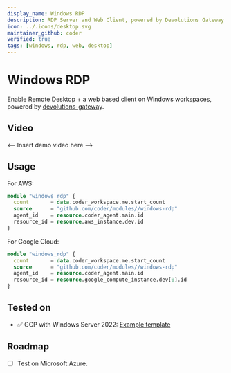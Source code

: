 ```yaml
---
display_name: Windows RDP
description: RDP Server and Web Client, powered by Devolutions Gateway
icon: ../.icons/desktop.svg
maintainer_github: coder
verified: true
tags: [windows, rdp, web, desktop]
---
```


# Windows RDP

Enable Remote Desktop + a web based client on Windows workspaces, powered by [devolutions-gateway](https://github.com/Devolutions/devolutions-gateway).

## Video

<-- Insert demo video here -->

## Usage

For AWS:

```tf
module "windows_rdp" {
  count       = data.coder_workspace.me.start_count
  source      = "github.com/coder/modules//windows-rdp"
  agent_id    = resource.coder_agent.main.id
  resource_id = resource.aws_instance.dev.id
}
```

For Google Cloud:

```tf
module "windows_rdp" {
  count       = data.coder_workspace.me.start_count
  source      = "github.com/coder/modules//windows-rdp"
  agent_id    = resource.coder_agent.main.id
  resource_id = resource.google_compute_instance.dev[0].id
}
```

## Tested on

- ✅ GCP with Windows Server 2022: [Example template](https://gist.github.com/bpmct/18918b8cab9f20295e5c4039b92b5143)

## Roadmap

- [ ] Test on Microsoft Azure.

